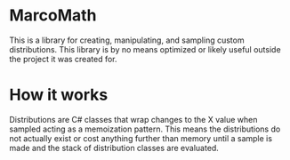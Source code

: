 # MarcoMath

This is a library for creating, manipulating, and sampling custom distributions. This library is by no means optimized or likely useful outside the project it was created for. 

# How it works

Distributions are C# classes that wrap changes to the X value when sampled acting as a memoization pattern. This means the distributions do not actually exist or cost anything further than memory until a sample is made and the stack of distribution classes are evaluated. 
